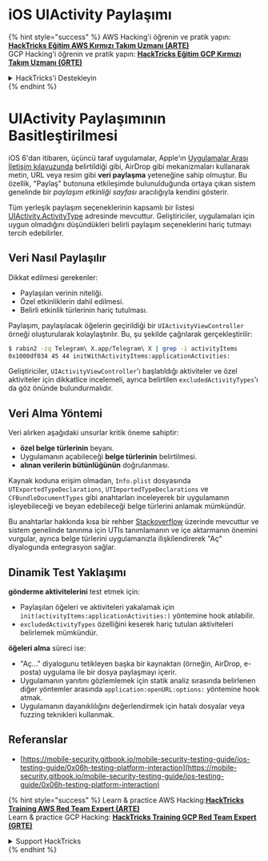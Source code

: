 # iOS UIActivity Paylaşımı

{% hint style="success" %}
AWS Hacking'i öğrenin ve pratik yapın:<img src="/.gitbook/assets/arte.png" alt="" data-size="line">[**HackTricks Eğitim AWS Kırmızı Takım Uzmanı (ARTE)**](https://training.hacktricks.xyz/courses/arte)<img src="/.gitbook/assets/arte.png" alt="" data-size="line">\
GCP Hacking'i öğrenin ve pratik yapın: <img src="/.gitbook/assets/grte.png" alt="" data-size="line">[**HackTricks Eğitim GCP Kırmızı Takım Uzmanı (GRTE)**<img src="/.gitbook/assets/grte.png" alt="" data-size="line">](https://training.hacktricks.xyz/courses/grte)

<details>

<summary>HackTricks'i Destekleyin</summary>

* [**abonelik planlarını**](https://github.com/sponsors/carlospolop) kontrol edin!
* **💬 [**Discord grubuna**](https://discord.gg/hRep4RUj7f) veya [**telegram grubuna**](https://t.me/peass) katılın ya da **Twitter'da** bizi **takip edin** 🐦 [**@hacktricks\_live**](https://twitter.com/hacktricks\_live)**.**
* **Hacking ipuçlarını paylaşmak için** [**HackTricks**](https://github.com/carlospolop/hacktricks) ve [**HackTricks Cloud**](https://github.com/carlospolop/hacktricks-cloud) github reposuna PR gönderin.

</details>
{% endhint %}

# UIActivity Paylaşımının Basitleştirilmesi

iOS 6'dan itibaren, üçüncü taraf uygulamalar, Apple'ın [Uygulamalar Arası İletişim kılavuzunda](https://developer.apple.com/library/archive/documentation/iPhone/Conceptual/iPhoneOSProgrammingGuide/Inter-AppCommunication/Inter-AppCommunication.html#//apple_ref/doc/uid/TP40007072-CH6-SW3) belirtildiği gibi, AirDrop gibi mekanizmaları kullanarak metin, URL veya resim gibi **veri paylaşma** yeteneğine sahip olmuştur. Bu özellik, "Paylaş" butonuna etkileşimde bulunulduğunda ortaya çıkan sistem genelinde bir _paylaşım etkinliği sayfası_ aracılığıyla kendini gösterir.

Tüm yerleşik paylaşım seçeneklerinin kapsamlı bir listesi [UIActivity.ActivityType](https://developer.apple.com/documentation/uikit/uiactivity/activitytype) adresinde mevcuttur. Geliştiriciler, uygulamaları için uygun olmadığını düşündükleri belirli paylaşım seçeneklerini hariç tutmayı tercih edebilirler.

## **Veri Nasıl Paylaşılır**

Dikkat edilmesi gerekenler:

- Paylaşılan verinin niteliği.
- Özel etkinliklerin dahil edilmesi.
- Belirli etkinlik türlerinin hariç tutulması.

Paylaşım, paylaşılacak öğelerin geçirildiği bir `UIActivityViewController` örneği oluşturularak kolaylaştırılır. Bu, şu şekilde çağrılarak gerçekleştirilir:
```bash
$ rabin2 -zq Telegram\ X.app/Telegram\ X | grep -i activityItems
0x1000df034 45 44 initWithActivityItems:applicationActivities:
```
Geliştiriciler, `UIActivityViewController`'ı başlatıldığı aktiviteler ve özel aktiviteler için dikkatlice incelemeli, ayrıca belirtilen `excludedActivityTypes`'ı da göz önünde bulundurmalıdır.

## **Veri Alma Yöntemi**

Veri alırken aşağıdaki unsurlar kritik öneme sahiptir:

- **özel belge türlerinin** beyanı.
- Uygulamanın açabileceği **belge türlerinin** belirtilmesi.
- **alınan verilerin bütünlüğünün** doğrulanması.

Kaynak koduna erişim olmadan, `Info.plist` dosyasında `UTExportedTypeDeclarations`, `UTImportedTypeDeclarations` ve `CFBundleDocumentTypes` gibi anahtarları inceleyerek bir uygulamanın işleyebileceği ve beyan edebileceği belge türlerini anlamak mümkündür.

Bu anahtarlar hakkında kısa bir rehber [Stackoverflow](https://stackoverflow.com/questions/21937978/what-are-utimportedtypedeclarations-and-utexportedtypedeclarations-used-for-on-i) üzerinde mevcuttur ve sistem genelinde tanınma için UTIs tanımlamanın ve içe aktarmanın önemini vurgular, ayrıca belge türlerini uygulamanızla ilişkilendirerek "Aç" diyalogunda entegrasyon sağlar.

## Dinamik Test Yaklaşımı

**gönderme aktivitelerini** test etmek için:

- Paylaşılan öğeleri ve aktiviteleri yakalamak için `init(activityItems:applicationActivities:)` yöntemine hook atılabilir.
- `excludedActivityTypes` özelliğini keserek hariç tutulan aktiviteleri belirlemek mümkündür.

**öğeleri alma** süreci ise:

- "Aç..." diyalogunu tetikleyen başka bir kaynaktan (örneğin, AirDrop, e-posta) uygulama ile bir dosya paylaşmayı içerir.
- Uygulamanın yanıtını gözlemlemek için statik analiz sırasında belirlenen diğer yöntemler arasında `application:openURL:options:` yöntemine hook atmak.
- Uygulamanın dayanıklılığını değerlendirmek için hatalı dosyalar veya fuzzing teknikleri kullanmak.

## Referanslar
* [https://mobile-security.gitbook.io/mobile-security-testing-guide/ios-testing-guide/0x06h-testing-platform-interaction](https://mobile-security.gitbook.io/mobile-security-testing-guide/ios-testing-guide/0x06h-testing-platform-interaction)

{% hint style="success" %}
Learn & practice AWS Hacking:<img src="/.gitbook/assets/arte.png" alt="" data-size="line">[**HackTricks Training AWS Red Team Expert (ARTE)**](https://training.hacktricks.xyz/courses/arte)<img src="/.gitbook/assets/arte.png" alt="" data-size="line">\
Learn & practice GCP Hacking: <img src="/.gitbook/assets/grte.png" alt="" data-size="line">[**HackTricks Training GCP Red Team Expert (GRTE)**<img src="/.gitbook/assets/grte.png" alt="" data-size="line">](https://training.hacktricks.xyz/courses/grte)

<details>

<summary>Support HackTricks</summary>

* Check the [**subscription plans**](https://github.com/sponsors/carlospolop)!
* **Join the** 💬 [**Discord group**](https://discord.gg/hRep4RUj7f) or the [**telegram group**](https://t.me/peass) or **follow** us on **Twitter** 🐦 [**@hacktricks\_live**](https://twitter.com/hacktricks\_live)**.**
* **Share hacking tricks by submitting PRs to the** [**HackTricks**](https://github.com/carlospolop/hacktricks) and [**HackTricks Cloud**](https://github.com/carlospolop/hacktricks-cloud) github repos.

</details>
{% endhint %}
